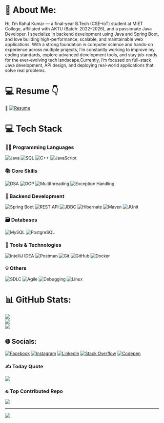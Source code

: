 # 💫 About Me:
Hi, I’m Rahul Kumar — a final-year B.Tech (CSE–IoT) student at MIET College, affiliated with AKTU (Batch: 2022–2026), and a passionate Java Developer. I specialize in backend development using Java and Spring Boot, and love building high-performance, scalable, and maintainable web applications. With a strong foundation in computer science and hands-on experience across multiple projects, I’m constantly working to improve my coding standards, explore advanced development tools, and stay job-ready for the ever-evolving tech landscape.Currently, I’m focused on full-stack Java development, API design, and deploying real-world applications that solve real problems.

# 💻 Resume 👇

📄 [![Resume](https://img.shields.io/badge/Resume-PDF-red?style=for-the-badge&logo=adobeacrobatreader&logoColor=white)](https://rahulxeel.in/rahulxeel.pdf)

# 💻 Tech Stack

### 👨‍💻 Programming Languages
![Java](https://img.shields.io/badge/Java-%231572B6.svg?style=for-the-badge&logo=openjdk&logoColor=white)
![SQL](https://img.shields.io/badge/SQL-4479A1?style=for-the-badge&logo=mysql&logoColor=white)
![C++](https://img.shields.io/badge/C++-00599C?style=for-the-badge&logo=c%2B%2B&logoColor=white)
![JavaScript](https://img.shields.io/badge/JavaScript-F7DF1E?style=for-the-badge&logo=javascript&logoColor=black)

### 📚 Core Skills
![DSA](https://img.shields.io/badge/DSA-Important-orange?style=for-the-badge)
![OOP](https://img.shields.io/badge/OOP-Principles-blue?style=for-the-badge)
![Multithreading](https://img.shields.io/badge/Multithreading-Enabled-darkgreen?style=for-the-badge)
![Exception Handling](https://img.shields.io/badge/Exception--Handling-TryCatch-red?style=for-the-badge)

### 🔧 Backend Development
![Spring Boot](https://img.shields.io/badge/Spring%20Boot-6DB33F?style=for-the-badge&logo=springboot&logoColor=white)
![REST API](https://img.shields.io/badge/REST--API-Working-0052CC?style=for-the-badge)
![JDBC](https://img.shields.io/badge/JDBC-Database-yellow?style=for-the-badge)
![Hibernate](https://img.shields.io/badge/Hibernate-JPA-59666C?style=for-the-badge&logo=hibernate&logoColor=white)
![Maven](https://img.shields.io/badge/Maven-BuildTool-red?style=for-the-badge&logo=apachemaven&logoColor=white)
![JUnit](https://img.shields.io/badge/JUnit-Testing-25A162?style=for-the-badge)

### 🗃️ Databases
![MySQL](https://img.shields.io/badge/MySQL-005C84?style=for-the-badge&logo=mysql&logoColor=white)
![PostgreSQL](https://img.shields.io/badge/PostgreSQL-316192?style=for-the-badge&logo=postgresql&logoColor=white)

### 🧰 Tools & Technologies
![IntelliJ IDEA](https://img.shields.io/badge/IntelliJIDEA-000000.svg?style=for-the-badge&logo=intellijidea&logoColor=white)
![Postman](https://img.shields.io/badge/Postman-FF6C37?style=for-the-badge&logo=postman&logoColor=white)
![Git](https://img.shields.io/badge/Git-F05032?style=for-the-badge&logo=git&logoColor=white)
![GitHub](https://img.shields.io/badge/GitHub-181717?style=for-the-badge&logo=github&logoColor=white)
![Docker](https://img.shields.io/badge/Docker-2496ED?style=for-the-badge&logo=docker&logoColor=white)

### 💡 Others
![SDLC](https://img.shields.io/badge/SDLC-Process-lightgrey?style=for-the-badge)
![Agile](https://img.shields.io/badge/Agile-Workflow-blueviolet?style=for-the-badge)
![Debugging](https://img.shields.io/badge/Debugging-Skill-important?style=for-the-badge)
![Linux](https://img.shields.io/badge/Linux-CommandLine-black?style=for-the-badge&logo=linux&logoColor=white)


# 📊 GitHub Stats:
![](https://github-readme-stats.vercel.app/api?username=rahulxeel&theme=dark&hide_border=false&include_all_commits=true&count_private=false)<br/>
![](https://github-readme-streak-stats.herokuapp.com/?user=rahulxeel&theme=dark&hide_border=false)<br/>
![](https://github-readme-stats.vercel.app/api/top-langs/?username=rahulxeel&theme=dark&hide_border=false&include_all_commits=true&count_private=false&layout=compact)


## 🌐 Socials:
[![Facebook](https://img.shields.io/badge/Facebook-%231877F2.svg?logo=Facebook&logoColor=white)](https://facebook.com/rahulxeel) [![Instagram](https://img.shields.io/badge/Instagram-%23E4405F.svg?logo=Instagram&logoColor=white)](https://instagram.com/rahulxeel) [![LinkedIn](https://img.shields.io/badge/LinkedIn-%230077B5.svg?logo=linkedin&logoColor=white)](https://linkedin.com/in/rahulxeel) [![Stack Overflow](https://img.shields.io/badge/-Stackoverflow-FE7A16?logo=stack-overflow&logoColor=white)](https://stackoverflow.com/users/rahulxeel) [![Codepen](https://img.shields.io/badge/Codepen-000000?style=for-the-badge&logo=codepen&logoColor=white)](https://codepen.io/rahulxeel) 


### ✍️ Today Quote
![](https://quotes-github-readme.vercel.app/api?type=horizontal&theme=radical)

### 🔝 Top Contributed Repo
![](https://github-contributor-stats.vercel.app/api?username=rahulxeel&limit=5&theme=dark&combine_all_yearly_contributions=true)

---
[![](https://visitcount.itsvg.in/api?id=rahulxeel&icon=0&color=0)](https://visitcount.itsvg.in)
  
<!-- Proudly created with GPRM ( https://gprm.itsvg.in ) -->
